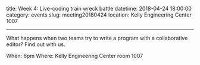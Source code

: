 title: Week 4: Live-coding train wreck battle
datetime: 2018-04-24 18:00:00
category: events
slug: meeting20180424
location: Kelly Engineering Center 1007

---

What happens when two teams try to write a program with a collaborative editor?
Find out with us.

When: 6pm
Where: Kelly Engineering Center room 1007
